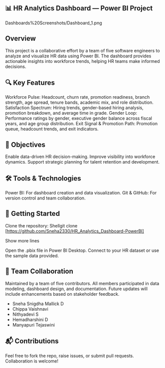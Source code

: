 
## 📊 HR Analytics Dashboard — Power BI Project

Dashboards%20Screenshots/Dashboard_1.png


## Overview

This project is a collaborative effort by a team of five software engineers to analyze and visualize HR data using Power BI. The dashboard provides actionable insights into workforce trends, helping HR teams make informed decisions.

## 🔍 Key Features

Workforce Pulse: Headcount, churn rate, promotion readiness, branch strength, age spread, tenure bands, academic mix, and role distribution.
Satisfaction Spectrum: Hiring trends, gender-based hiring analysis, promotion breakdown, and average time in grade.
Gender Loop: Performance ratings by gender, executive gender balance across fiscal years, and age group distribution.
Exit Signal & Promotion Path: Promotion queue, headcount trends, and exit indicators.

## 🎯 Objectives

Enable data-driven HR decision-making.
Improve visibility into workforce dynamics.
Support strategic planning for talent retention and development.

## 🛠️ Tools & Technologies

Power BI: For dashboard creation and data visualization.
Git & GitHub: For version control and team collaboration.

## 🚀 Getting Started

Clone the repository:
Shellgit clone  [https://github.com/Sneha2330/HR_Analytics_Dashboard-PowerBI]

Show more lines

Open the .pbix file in Power BI Desktop.
Connect to your HR dataset or use the sample data provided.

## 👥 Team Collaboration

Maintained by a team of five contributors. All members participated in data modeling, dashboard design, and documentation. Future updates will include enhancements based on stakeholder feedback.


- Sneha Snigdha Mallick D
- Chippa Vaishnavi
- Nithyadevi S
- Hemadharshini D
- Manyapuri Tejaswini


## 📬 Contributions

Feel free to fork the repo, raise issues, or submit pull requests. Collaboration is welcome!
